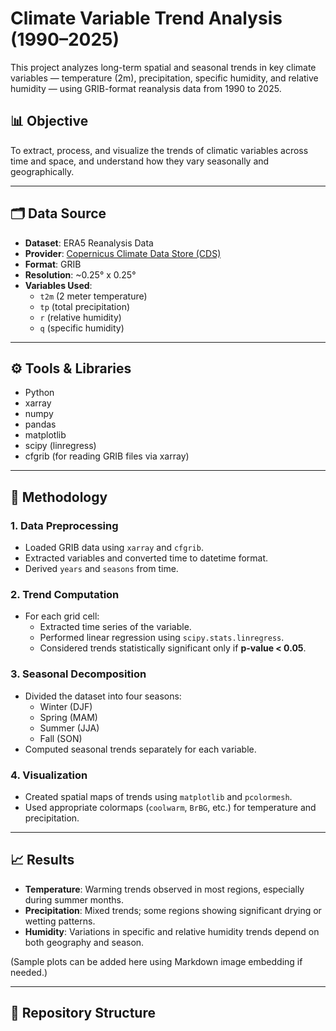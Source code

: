 # Climate Variable Trend Analysis (1990–2025)

This project analyzes long-term spatial and seasonal trends in key climate variables — temperature (2m), precipitation, specific humidity, and relative humidity — using GRIB-format reanalysis data from 1990 to 2025.

## 📊 Objective

To extract, process, and visualize the trends of climatic variables across time and space, and understand how they vary seasonally and geographically.

---

## 🗂️ Data Source

- **Dataset**: ERA5 Reanalysis Data
- **Provider**: [Copernicus Climate Data Store (CDS)](https://cds.climate.copernicus.eu)
- **Format**: GRIB
- **Resolution**: ~0.25° x 0.25°
- **Variables Used**:
  - `t2m` (2 meter temperature)
  - `tp` (total precipitation)
  - `r` (relative humidity)
  - `q` (specific humidity)

---

## ⚙️ Tools & Libraries

- Python
- xarray
- numpy
- pandas
- matplotlib
- scipy (linregress)
- cfgrib (for reading GRIB files via xarray)

---

## 📌 Methodology

### 1. **Data Preprocessing**
- Loaded GRIB data using `xarray` and `cfgrib`.
- Extracted variables and converted time to datetime format.
- Derived `years` and `seasons` from time.

### 2. **Trend Computation**
- For each grid cell:
  - Extracted time series of the variable.
  - Performed linear regression using `scipy.stats.linregress`.
  - Considered trends statistically significant only if **p-value < 0.05**.

### 3. **Seasonal Decomposition**
- Divided the dataset into four seasons:
  - Winter (DJF)
  - Spring (MAM)
  - Summer (JJA)
  - Fall (SON)
- Computed seasonal trends separately for each variable.

### 4. **Visualization**
- Created spatial maps of trends using `matplotlib` and `pcolormesh`.
- Used appropriate colormaps (`coolwarm`, `BrBG`, etc.) for temperature and precipitation.

---

## 📈 Results

- **Temperature**: Warming trends observed in most regions, especially during summer months.
- **Precipitation**: Mixed trends; some regions showing significant drying or wetting patterns.
- **Humidity**: Variations in specific and relative humidity trends depend on both geography and season.

(Sample plots can be added here using Markdown image embedding if needed.)

---

## 📁 Repository Structure

